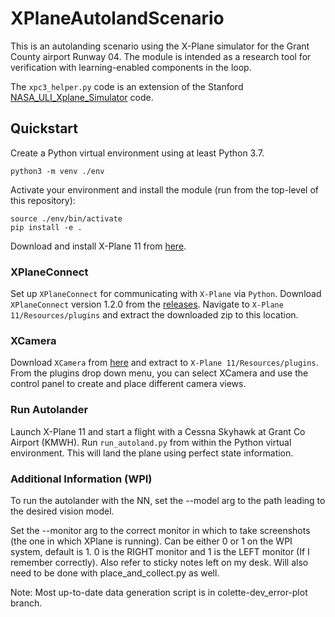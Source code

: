 # XPlaneAutolandScenario
This is an autolanding scenario using the X-Plane simulator for the Grant County airport Runway 04.
The module is intended as a research tool for verification with learning-enabled components in the loop.

The `xpc3_helper.py` code is an extension of the Stanford [NASA_ULI_Xplane_Simulator](https://github.com/StanfordASL/NASA_ULI_Xplane_Simulator/tree/sim_v2/src) code.

## Quickstart
Create a Python virtual environment using at least Python 3.7.
```
python3 -m venv ./env
```
Activate your environment and install the module (run from the top-level of this repository):
```
source ./env/bin/activate
pip install -e .
```

Download and install X-Plane 11 from [here](https://www.x-plane.com/desktop/try-it/older/).

### XPlaneConnect
Set up `XPlaneConnect` for communicating with `X-Plane` via `Python`.
Download `XPlaneConnect` version 1.2.0 from the [releases](https://github.com/nasa/XPlaneConnect/releases).
Navigate to `X-Plane 11/Resources/plugins` and extract the downloaded zip to this location.

### XCamera
Download `XCamera` from [here](https://stickandrudderstudios.com/x-camera/download-x-camera/) and extract to `X-Plane 11/Resources/plugins`.
From the plugins drop down menu, you can select XCamera and use the control panel to create and place different camera views.

### Run Autolander

Launch X-Plane 11 and start a flight with a Cessna Skyhawk at Grant Co Airport (KMWH).
Run `run_autoland.py` from within the Python virtual environment. This will land the plane using perfect state information.

### Additional Information (WPI)

To run the autolander with the NN, set the --model arg to the path leading to the desired vision model.

Set the --monitor arg to the correct monitor in which to take screenshots (the one in which XPlane is running). Can be either 0 or 1 on the WPI system, default is 1. 0 is the RIGHT monitor and 1 is the LEFT monitor (If I remember correctly). Also refer to sticky notes left on my desk. Will also need to be done with place_and_collect.py as well.

Note: Most up-to-date data generation script is in colette-dev_error-plot branch.
